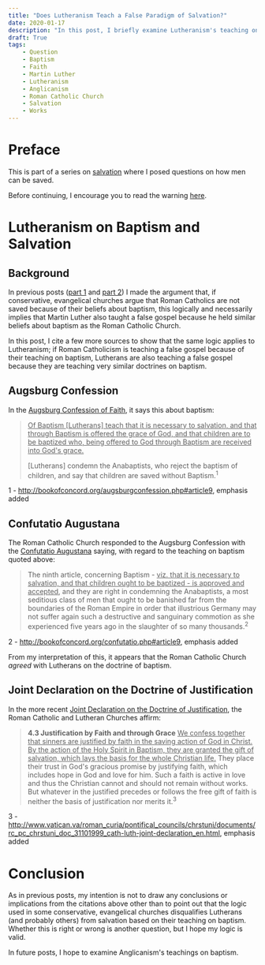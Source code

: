 ```yaml
---
title: "Does Lutheranism Teach a False Paradigm of Salvation?"
date: 2020-01-17
description: "In this post, I briefly examine Lutheranism's teaching on baptism."
draft: True
tags:
    - Question
    - Baptism
    - Faith
    - Martin Luther
    - Lutheranism
    - Anglicanism
    - Roman Catholic Church
    - Salvation
    - Works
---
```


# Preface

This is part of a series on [salvation](https://bible.hightower.space/tags/salvation/) where I posed questions on how men can be saved.

Before continuing, I encourage you to read the warning [here](/posts/2020-warning/).

# Lutheranism on Baptism and Salvation

## Background

In previous posts ([part 1](/posts/martin-luther-false-paradigm-of-salvation/) and [part 2](/posts/martin-luther-false-paradigm-of-salvation-2/)) I made the argument that, if conservative, evangelical churches argue that Roman Catholics are not saved because of their beliefs about baptism, this logically and necessarily implies that Martin Luther also taught a false gospel because he held similar beliefs about baptism as the Roman Catholic Church.

In this post, I cite a few more sources to show that the same logic applies to Lutheranism; if Roman Catholicism is teaching a false gospel because of their teaching on baptism, Lutherans are also teaching a false gospel because they are teaching very similar doctrines on baptism.

## Augsburg Confession

In the [Augsburg Confession of Faith](https://en.wikipedia.org/wiki/Augsburg_Confession), it says this about baptism:

> <u>Of Baptism [Lutherans] teach that it is necessary to salvation, and that through Baptism is offered the grace of God, and that children are to be baptized who, being offered to God through Baptism are received into God's grace.</u>
> 
> [Lutherans] condemn the Anabaptists, who reject the baptism of children, and say that children are saved without Baptism.<sup>1</sup>

<aside class="marginnote">
  <span class="noteNumber">1</span> - <a href="http://bookofconcord.org/augsburgconfession.php#article9" target="_blank">http://bookofconcord.org/augsburgconfession.php#article9</a>, emphasis added
</aside>

## Confutatio Augustana

The Roman Catholic Church responded to the Augsburg Confession with the [Confutatio Augustana](https://en.wikipedia.org/wiki/Confutatio_Augustana) saying, with regard to the teaching on baptism quoted above:

> The ninth article, concerning Baptism - <u>viz. that it is necessary to salvation, and that children ought to be baptized - is approved and accepted</u>, and they are right in condemning the Anabaptists, a most seditious class of men that ought to be banished far from the boundaries of the Roman Empire in order that illustrious Germany may not suffer again such a destructive and sanguinary commotion as she experienced five years ago in the slaughter of so many thousands.<sup>2</sup>

<aside class="marginnote">
  <span class="noteNumber">2</span> - <a href="http://bookofconcord.org/confutatio.php#article9" target="_blank">http://bookofconcord.org/confutatio.php#article9</a>, emphasis added
</aside>

From my interpretation of this, it appears that the Roman Catholic Church *agreed* with Lutherans on the doctrine of baptism.

## Joint Declaration on the Doctrine of Justification

In the more recent [Joint Declaration on the Doctrine of Justification](https://en.wikipedia.org/wiki/Joint_Declaration_on_the_Doctrine_of_Justification), the Roman Catholic and Lutheran Churches affirm:

> <b>4.3 Justification by Faith and through Grace</b> <u>We confess together that sinners are justified by faith in the saving action of God in Christ. By the action of the Holy Spirit in Baptism, they are granted the gift of salvation, which lays the basis for the whole Christian life.</u> They place their trust in God's gracious promise by justifying faith, which includes hope in God and love for him. Such a faith is active in love and thus the Christian cannot and should not remain without works. But whatever in the justified precedes or follows the free gift of faith is neither the basis of justification nor merits it.<sup>3</sup>

<aside class="marginnote">
  <span class="noteNumber">3</span> - <a href="http://www.vatican.va/roman_curia/pontifical_councils/chrstuni/documents/rc_pc_chrstuni_doc_31101999_cath-luth-joint-declaration_en.html" target="_blank">http://www.vatican.va/roman_curia/pontifical_councils/chrstuni/documents/rc_pc_chrstuni_doc_31101999_cath-luth-joint-declaration_en.html</a>, emphasis added
</aside>

# Conclusion

As in previous posts, my intention is not to draw any conclusions or implications from the citations above other than to point out that the logic used in some conservative, evangelical churches disqualifies Lutherans (and probably others) from salvation based on their teaching on baptism. Whether this is right or wrong is another question, but I hope my logic is valid.

In future posts, I hope to examine Anglicanism's teachings on baptism.
